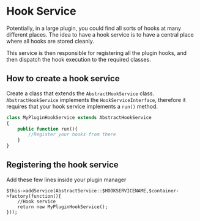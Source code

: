 # Hook Service

Potentially, in a large plugin, you could find all sorts of hooks at many different places. The idea to have a hook service is to have a central place where all hooks are stored cleanly.

This service is then responsible for registering all the plugin hooks, and then dispatch the hook execution to the required classes.

## How to create a hook service
Create a class that extends the `AbstractHookService` class. `AbstractHookService` implements the `HookServiceInterface`, therefore it requires that your hook service implements a `run()` method.

```php
class MyPluginHookService extends AbstractHookService
{
	public function run(){
		//Register your hooks from there
	}
}
```

## Registering the hook service
Add these few lines inside your plugin manager

```
$this->addService(AbstractService::$HOOKSERVICENAME,$container->factory(function(){
    //Hook service
    return new MyPluginHookService();
}));
```